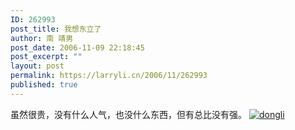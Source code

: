 ```yaml
---
ID: 262993
post_title: 我想东立了
author: 南 靖男
post_date: 2006-11-09 22:18:45
post_excerpt: ""
layout: post
permalink: https://larryli.cn/2006/11/262993
published: true
---
```

虽然很贵，没有什么人气，也没什么东西，但有总比没有强。
<a href="https://larryli.cn/wp-content/uploads/50/5051/2007/07/dongli.jpg" title="dongli"><img src="https://larryli.cn/wp-content/uploads/50/5051/2007/07/dongli.thumbnail.jpg" alt="dongli" /></a>